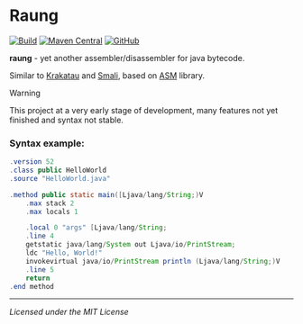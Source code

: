 # Raung

[![Build](https://github.com/skylot/raung/actions/workflows/build.yml/badge.svg?branch=main)](https://github.com/skylot/raung/actions/workflows/build.yml)
[![Maven Central](https://img.shields.io/maven-central/v/io.github.skylot/raung-asm?style=flat)](https://search.maven.org/search?q=raung)
[![GitHub](https://img.shields.io/github/license/skylot/raung)](https://github.com/skylot/raung/blob/main/LICENSE)

**raung** - yet another assembler/disassembler for java bytecode.

Similar to [Krakatau](https://github.com/Storyyeller/Krakatau) and [Smali](https://github.com/JesusFreke/smali),
based on [ASM](https://asm.ow2.io/) library.

> [!WARNING]
> This project at a very early stage of development, many features not yet finished and syntax not stable.

### Syntax example:
```java
.version 52
.class public HelloWorld
.source "HelloWorld.java"

.method public static main([Ljava/lang/String;)V
	.max stack 2
	.max locals 1

	.local 0 "args" [Ljava/lang/String;
	.line 4
	getstatic java/lang/System out Ljava/io/PrintStream;
	ldc "Hello, World!"
	invokevirtual java/io/PrintStream println (Ljava/lang/String;)V
	.line 5
	return
.end method
```

---------------------------------------
*Licensed under the MIT License*
